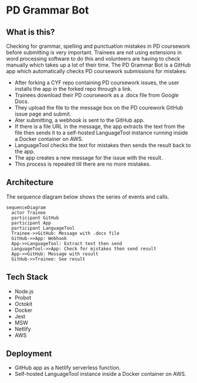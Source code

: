 # PD Grammar Bot

## What is this?
Checking for grammar, spelling and punctuation mistakes in PD coursework before submitting is very important. Trainees are not using extensions in word processing software to do this and volunteers are having to check manually which takes up a lot of their time. The PD Grammar Bot is a GitHub app which automatically checks PD coursework submissions for mistakes:
- After forking a CYF repo containing PD coursework issues, the user installs the app in the forked repo through a link.
- Trainees download their PD coursework as a .docx file from Google Docs.
- They upload the file to the message box on the PD courework GitHub issue page and submit.
- Ater submitting, a webhook is sent to the GitHub app.
- If there is a file URL in the message, the app extracts the text from the file then sends it to a self-hosted LanguageTool instance running inside a Docker container on AWS.
- LanguageTool checks the text for mistakes then sends the result back to the app.
- The app creates a new message for the issue with the result.
- This process is repeated till there are no more mistakes.

## Architecture
The sequence diagram below shows the series of events and calls.

```mermaid
sequenceDiagram
  actor Trainee
  participant GitHub
  participant App
  participant LanguageTool
  Trainee->>GitHub: Message with .docx file
  GitHub->>App: Webhook
  App->>LanguageTool: Extract text then send
  LanguageTool->>App: Check for mistakes then send result
  App->>GitHub: Message with result
  GitHub->>Trainee: See result
```

## Tech Stack
- Node.js
- Probot
- Octokit
- Docker
- Jest
- MSW
- Netlify
- AWS

## Deployment
- GitHub app as a Netlify serverless function.
- Self-hosted LanguageTool instance inside a Docker container on AWS.